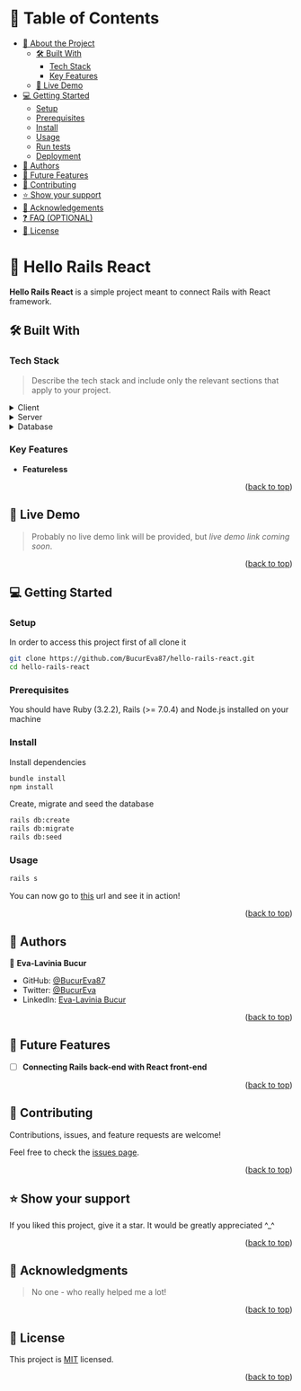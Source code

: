 <a name="readme-top"></a>

# 📗 Table of Contents

- [📖 About the Project](#about-project)
  - [🛠 Built With](#built-with)
    - [Tech Stack](#tech-stack)
    - [Key Features](#key-features)
  - [🚀 Live Demo](#live-demo)
- [💻 Getting Started](#getting-started)
  - [Setup](#setup)
  - [Prerequisites](#prerequisites)
  - [Install](#install)
  - [Usage](#usage)
  - [Run tests](#run-tests)
  - [Deployment](#deployment)
- [👥 Authors](#authors)
- [🔭 Future Features](#future-features)
- [🤝 Contributing](#contributing)
- [⭐️ Show your support](#support)
- [🙏 Acknowledgements](#acknowledgements)
- [❓ FAQ (OPTIONAL)](#faq)
- [📝 License](#license)

# 📖 Hello Rails React <a name="about-project"></a>

**Hello Rails React** is a simple project meant to connect Rails with React framework.

## 🛠 Built With <a name="built-with"></a>

### Tech Stack <a name="tech-stack"></a>

> Describe the tech stack and include only the relevant sections that apply to your project.

<details>
  <summary>Client</summary>
  <ul>
    <li><a href="https://reactjs.org/">React.js</a></li>
  </ul>
</details>

<details>
  <summary>Server</summary>
  <ul>
    <li><a href="https://rubyonrails.org/">Rails</a></li>
  </ul>
</details>

<details>
<summary>Database</summary>
  <ul>
    <li><a href="https://sqlite.org/index.html">SQLite3</a></li>
  </ul>
</details>

### Key Features <a name="key-features"></a>

- **Featureless**

<p align="right">(<a href="#readme-top">back to top</a>)</p>

## 🚀 Live Demo <a name="live-demo"></a>

> Probably no live demo link will be provided, but _live demo link coming soon_.

<!-- - [Live Demo Link](https://google.com) -->

<p align="right">(<a href="#readme-top">back to top</a>)</p>

## 💻 Getting Started <a name="getting-started"></a>

### Setup

In order to access this project first of all clone it

```sh
git clone https://github.com/BucurEva87/hello-rails-react.git
cd hello-rails-react
```

### Prerequisites

You should have Ruby (3.2.2), Rails (>= 7.0.4) and Node.js installed on your machine

### Install

Install dependencies

```sh
bundle install
npm install
```

Create, migrate and seed the database

```sh
rails db:create
rails db:migrate
rails db:seed
```

### Usage

```sh
rails s
```

You can now go to [this](http://localhost:3000) url and see it in action!

<p align="right">(<a href="#readme-top">back to top</a>)</p>

## 👥 Authors <a name="authors"></a>

👤 **Eva-Lavinia Bucur**

- GitHub: [@BucurEva87](https://github.com/BucurEva87)
- Twitter: [@BucurEva](https://twitter.com/BucurEva)
- LinkedIn: [Eva-Lavinia Bucur](https://www.linkedin.com/in/eva-lavinia-bucur)

<p align="right">(<a href="#readme-top">back to top</a>)</p>

## 🔭 Future Features <a name="future-features"></a>

- [ ] **Connecting Rails back-end with React front-end**

<p align="right">(<a href="#readme-top">back to top</a>)</p>

## 🤝 Contributing <a name="contributing"></a>

Contributions, issues, and feature requests are welcome!

Feel free to check the [issues page](../../issues/).

<p align="right">(<a href="#readme-top">back to top</a>)</p>

## ⭐️ Show your support <a name="support"></a>

If you liked this project, give it a star. It would be greatly appreciated ^\_^

<p align="right">(<a href="#readme-top">back to top</a>)</p>

## 🙏 Acknowledgments <a name="acknowledgements"></a>

> No one - who really helped me a lot!

<p align="right">(<a href="#readme-top">back to top</a>)</p>

## 📝 License <a name="license"></a>

This project is [MIT](./LICENSE) licensed.

<p align="right">(<a href="#readme-top">back to top</a>)</p>
